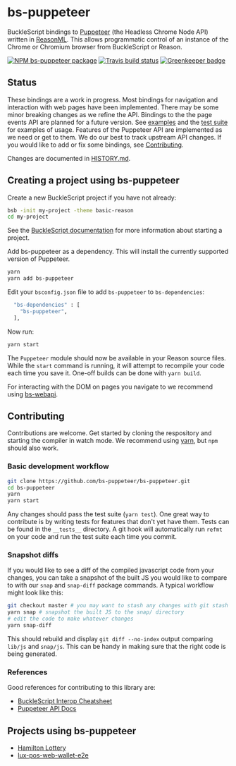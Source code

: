 # bs-puppeteer

BuckleScript bindings to
[Puppeteer](https://github.com/GoogleChrome/puppeteer)
(the Headless Chrome Node API)
written in [ReasonML](https://reasonml.github.io).
This allows programmatic control of an instance of the Chrome or Chromium browser
from BuckleScript or Reason.

[![NPM bs-puppeteer package](https://img.shields.io/npm/v/bs-puppeteer.svg)](https://npmjs.org/package/bs-puppeteer)
[![Travis build status](https://travis-ci.org/bs-puppeteer/bs-puppeteer.svg?branch=master)](https://travis-ci.org/bs-puppeteer/bs-puppeteer)
[![Greenkeeper badge](https://badges.greenkeeper.io/bs-puppeteer/bs-puppeteer.svg)](https://greenkeeper.io/)

## Status

These bindings are a work in progress.
Most bindings for navigation and interaction with web pages have been implemented.
There may be some minor breaking changes as we refine the API.
Bindings to the the page events API are planned for a future version.
See [examples](examples/) and the [test suite](__tests__/puppeteer_test.re)
for examples of usage.
Features of the Puppeteer API are implemented as we need or get to them.
We do our best to track upstream API changes.
If you would like to add or fix some bindings, see [Contributing](#contributing).

Changes are documented in [HISTORY.md](HISTORY.md).

## Creating a project using bs-puppeteer

Create a new BuckleScript project if you have not already:

```sh
bsb -init my-project -theme basic-reason
cd my-project
```

See the
[BuckleScript documentation](https://bucklescript.github.io/docs/en/installation.html)
for more information about starting a project.

Add bs-puppeteer as a dependency.
This will install the currently supported version of Puppeteer.

```sh
yarn
yarn add bs-puppeteer
```

Edit your `bsconfig.json` file to add `bs-puppeteer` to `bs-dependencies`:

```sh
  "bs-dependencies" : [
    "bs-puppeteer",
  ],
```

Now run:

```sh
yarn start
```

The `Puppeteer` module should now be available in your Reason source files.
While the `start` command is running, it will attempt to recompile your code each time you save it.
One-off builds can be done with `yarn build`.

For interacting with the DOM on pages you navigate to we recommend using
[bs-webapi](https://github.com/reasonml-community/bs-webapi-incubator).

## Contributing

Contributions are welcome.
Get started by cloning the respository and starting the compiler in watch mode.
We recommend using [yarn](https://yarnpkg.com/), but `npm` should also work.

### Basic development workflow

```sh
git clone https://github.com/bs-puppeteer/bs-puppeteer.git
cd bs-puppeteer
yarn
yarn start
```

Any changes should pass the test suite (`yarn test`).
One great way to contribute is by writing tests for features that don't yet have them.
Tests can be found in the `__tests__` directory.
A git hook will automatically run `refmt` on your code and run the test suite each time you commit.

### Snapshot diffs

If you would like to see a diff of the compiled javascript code from your changes,
you can take a snapshot of the built JS you would like to compare to with our `snap`
and `snap-diff` package commands.
A typical workflow might look like this:

```sh
git checkout master # you may want to stash any changes with git stash
yarn snap # snapshot the built JS to the snap/ directory
# edit the code to make whatever changes
yarn snap-diff
```

This should rebuild and display `git diff --no-index` output comparing `lib/js` and `snap/js`.
This can be handy in making sure that the right code is being generated.

### References

Good references for contributing to this library are:

- [BuckleScript Interop Cheatsheet](https://bucklescript.github.io/docs/en/interop-cheatsheet.html)
- [Puppeteer API Docs](https://pptr.dev)

## Projects using bs-puppeteer

- [Hamilton Lottery](https://github.com/jrdrg/hamilton-lottery)
- [lux-pos-web-wallet-e2e](https://github.com/rej156/lux-pos-web-wallet-e2e)
